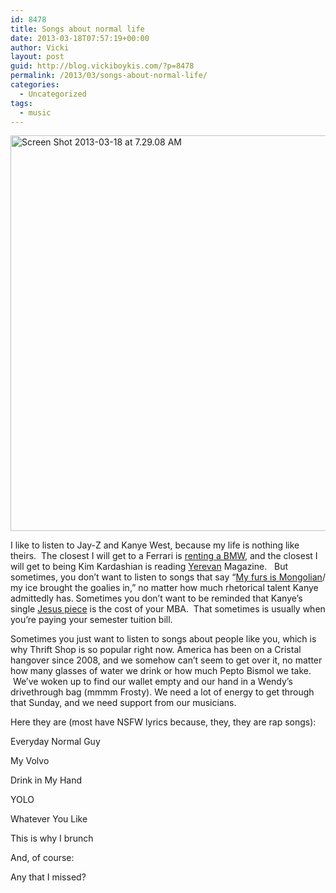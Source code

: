 ```yaml
---
id: 8478
title: Songs about normal life
date: 2013-03-18T07:57:19+00:00
author: Vicki
layout: post
guid: http://blog.vickiboykis.com/?p=8478
permalink: /2013/03/songs-about-normal-life/
categories:
  - Uncategorized
tags:
  - music
---
```

[<img class="aligncenter size-medium wp-image-8479" alt="Screen Shot 2013-03-18 at 7.29.08 AM" src="http://blog.vickiboykis.com/wp-content/uploads/2013/03/Screen-Shot-2013-03-18-at-7.29.08-AM-580x633.png" width="580" height="633" />](http://blog.vickiboykis.com/wp-content/uploads/2013/03/Screen-Shot-2013-03-18-at-7.29.08-AM.png)

I like to listen to Jay-Z and Kanye West, because my life is nothing like theirs.  The closest I will get to a Ferrari is <a href="http://blog.vickiboykis.com/2013/01/you-cant-understand-a-man-until-you-cruise-a-mile-in-his-beemer/" target="_blank">renting a BMW</a>, and the closest I will get to being Kim Kardashian is reading <a href="http://yerevanmagazine.com/" target="_blank">Yerevan</a> Magazine.   But sometimes, you don&#8217;t want to listen to songs that say &#8220;<a href="http://www.youtube.com/watch?v=L53gjP-TtGE" target="_blank">My furs is Mongolian</a>/ my ice brought the goalies in,&#8221; no matter how much rhetorical talent Kanye admittedly has. Sometimes you don&#8217;t want to be reminded that Kanye&#8217;s single <a href="http://rapgenius.com/Game-jesus-piece-lyrics" target="_blank">Jesus piece</a> is the cost of your MBA.  That sometimes is usually when you&#8217;re paying your semester tuition bill.

Sometimes you just want to listen to songs about people like you, which is why Thrift Shop is so popular right now. America has been on a Cristal hangover since 2008, and we somehow can&#8217;t seem to get over it, no matter how many glasses of water we drink or how much Pepto Bismol we take.  We&#8217;ve woken up to find our wallet empty and our hand in a Wendy&#8217;s drivethrough bag (mmmm Frosty). We need a lot of energy to get through that Sunday, and we need support from our musicians.

Here they are (most have NSFW lyrics because, they, they are rap songs):

Everyday Normal Guy



My Volvo



Drink in My Hand



YOLO



Whatever You Like
  


This is why I brunch



And, of course:



Any that I missed?